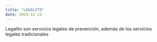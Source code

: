```yaml
---
title: "LEGALITO"
date: 2024-12-23
---
```

Legalito son servicios legales de prevención, además de los servicios legales tradicionales
